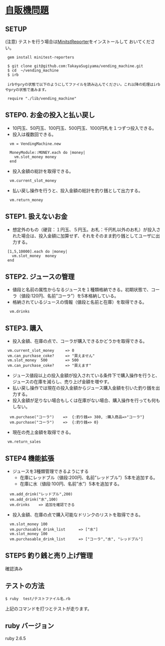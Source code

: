 # [自販機問題](http://devtesting.jp/tddbc/?TDDBC%E5%A4%A7%E9%98%AA3.0%2F%E8%AA%B2%E9%A1%8C)

## SETUP
(注意) テストを行う場合は[MinitstReporter](https://github.com/kern/minitest-reporters)をインストールして
おいてください。
``` 
 gem install minitest-reporters
```


```
 $ git clone git@github.com:TakayaSugiyama/vending_machine.git
 $ cd  ~/vending_machine
 $ irb
 
 irbやpryの状態で以下のようにしてファイルを読み込んでください。これ以降の処理はirbやpryの状態で進みます。

 require "./lib/vending_machine" 
```

## STEP0.  お金の投入と払い戻し

- 10円玉、50円玉、100円玉、500円玉、1000円札を１つずつ投入できる。
- 投入は複数回できる。

```
  vm = VendingMachine.new 

  MoneyModule::MONEY.each do |money|
    vm.slot_money money
  end
```
  - 投入金額の総計を取得できる。

``` 
  vm.current_slot_money   
```
 - 払い戻し操作を行うと、投入金額の総計を釣り銭として出力する。

 ``` 
   vm.return_money
 ``` 

 ## STEP1.   扱えないお金

 - 想定外のもの（硬貨：１円玉、５円玉。お札：千円札以外のお札）が投入された場合は、投入金額に加算せず、それをそのまま釣り銭としてユーザに出力する。

 ```
  [1,5,10000].each do |money|
    vm.slot_money  money
  end
 ```

 ## STEP2.  ジュースの管理
 
 - 値段と名前の属性からなるジュースを１種類格納できる。初期状態で、コーラ（値段:120円、名前”コーラ”）を5本格納している。
 - 格納されているジュースの情報（値段と名前と在庫）を取得できる。

 ``` 
   vm.drinks 
 ```

 ## STEP3.  購入

 - 投入金額、在庫の点で、コーラが購入できるかどうかを取得できる。
 ```
  vm.current_slot_money     => 0
  vm.can_purchase_coke?     => "買えません"
  vm.slot_money  500        => 500
  vm.can_purchase_coke?     => "買えます"  
 ```

 - ジュース値段以上の投入金額が投入されている条件下で購入操作を行うと、ジュースの在庫を減らし、売り上げ金額を増やす。
 - 払い戻し操作では現在の投入金額からジュース購入金額を引いた釣り銭を出力する。
 - 投入金額が足りない場合もしくは在庫がない場合、購入操作を行っても何もしない。

``` 
  vm.purchase("コーラ")    =>  {:釣り銭=> 380, :購入商品=>"コーラ"}
  vm.purchase("コーラ")    =>  {:釣り銭=> 0}
```  
 
 - 現在の売上金額を取得できる。 
 ```
  vm.return_sales
 ```


 ## STEP4  機能拡張

- ジュースを3種類管理できるようにする
  - 在庫にレッドブル（値段:200円、名前”レッドブル”）5本を追加する。
  - 在庫に水（値段:100円、名前”水”）5本を追加する。

``` 
  vm.add_drink("レッドブル",200)
  vm.add_drink("水",100)
  vm.drinks    => 追加を確認できる
``` 

- 投入金額、在庫の点で購入可能なドリンクのリストを取得できる。 

```
  vm.slot_money 100
  vm.purchasable_drink_list      => ["水"]
  vm.slot_money 100 
  vm.purchasable_drink_list      => ["コーラ","水", "レッドブル"]
```

## STEP5  釣り銭と売り上げ管理

確認済み



## テストの方法

```
$ ruby  test/テストファイル名.rb
```
上記のコマンドを打つとテストが走ります。

## ruby バージョン
ruby 2.6.5  









